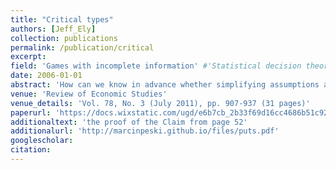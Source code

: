 ```yaml
---
title: "Critical types"
authors: [Jeff_Ely]
collection: publications
permalink: /publication/critical
excerpt: 
field: 'Games with incomplete information' #'Statistical decision theory', 'Games with incomplete information', 'Dynamic Games', Social economics
date: 2006-01-01
abstract: 'How can we know in advance whether simplifying assumptions about beliefs will make a difference in the conclusions of game-theoretic models? We define critical types to be types whose rationalizable correspondence is sensitive to assumptions about arbitrarily high-order beliefs. We show that a type is critical if and only if it exhibits common belief in some non-trivial event. We use this characterization to show that all types in commonly used type spaces are critical. On the other hand, we show that regular types (types that are not critical) are generic, although perhaps inconvenient to use in applications.'
venue: 'Review of Economic Studies'
venue_details: 'Vol. 78, No. 3 (July 2011), pp. 907-937 (31 pages)'
paperurl: 'https://docs.wixstatic.com/ugd/e6b7cb_2b33f69d16cc4686b51c9229b76ca60d.pdf'
additionaltext: 'the proof of the Claim from page 52'
additionalurl: 'http://marcinpeski.github.io/files/puts.pdf'
googlescholar: 
citation: 
---
```

